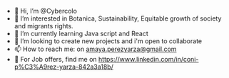 - 👋 Hi, I’m @Cybercolo
- 👀 I’m interested in Botanica, Sustainability, Equitable growth of society and migrants rights.
- 🌱 I’m currently learning Java script and React
- 💞️ I’m looking to create new projects and i'm open to collaborate 
- 📫 How to reach me: on amaya.perezyarza@gmail.com
- 👀 For Job offers, find me on https://www.linkedin.com/in/coni-p%C3%A9rez-yarza-842a3a18b/

<!---
Cybercolo/Cybercolo is a ✨ special ✨ repository because its `README.md` (this file) appears on your GitHub profile.
You can click the Preview link to take a look at your changes.
--->
